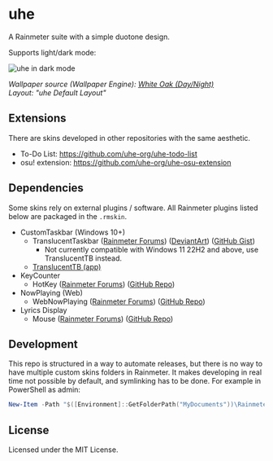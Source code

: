 # uhe

A Rainmeter suite with a simple duotone design.

Supports light/dark mode:

<picture>
  <source media="(prefers-color-scheme: dark)" srcset="assets/desktop-dark.jpg">
  <source media="(prefers-color-scheme: light)" srcset="assets/desktop-light.jpg">
  <img alt="uhe in dark mode" src="assets/desktop-dark.jpg">
</picture>

*Wallpaper source (Wallpaper Engine): [White Oak (Day/Night)](https://steamcommunity.com/sharedfiles/filedetails/?id=2911866381)*\
*Layout: "uhe Default Layout"*

## Extensions

There are skins developed in other repositories with the same aesthetic.

- To-Do List: https://github.com/uhe-org/uhe-todo-list
- osu! extension: https://github.com/uhe-org/uhe-osu-extension

## Dependencies

Some skins rely on external plugins / software. All Rainmeter plugins listed below are packaged in the `.rmskin`.

- CustomTaskbar (Windows 10+)
    - TranslucentTaskbar ([Rainmeter Forums](https://forum.rainmeter.net/viewtopic.php?t=24879)) ([DeviantArt](https://www.deviantart.com/arkenthera/art/TranslucentTaskbar-1-2-656402039)) ([GitHub Gist](https://gist.github.com/0x61726b/7a807e04ee8f1d95425f710944667508))
        - Not currently compatible with Windows 11 22H2 and above, use TranslucentTB instead.
    - [TranslucentTB (app)](https://github.com/TranslucentTB/TranslucentTB)
- KeyCounter
    - HotKey ([Rainmeter Forums](https://forum.rainmeter.net/viewtopic.php?t=18849)) ([GitHub Repo](https://github.com/brianferguson/HotKey.dll))
- NowPlaying (Web)
    - WebNowPlaying ([Rainmeter Forums](https://forum.rainmeter.net/viewtopic.php?f=127&t=26619)) ([GitHub Repo](https://github.com/keifufu/WebNowPlaying-Redux-Rainmeter))
- Lyrics Display
    - Mouse ([Rainmeter Forums](https://forum.rainmeter.net/viewtopic.php?t=26030)) ([GitHub Repo](https://github.com/NighthawkSLO/Mouse.dll))

## Development

This repo is structured in a way to automate releases, but there is no way to have multiple custom skins folders in Rainmeter. It makes developing in real time not possible by default, and symlinking has to be done. For example in PowerShell as admin:

```powershell
New-Item -Path "$([Environment]::GetFolderPath("MyDocuments"))\Rainmeter\Skins\uhe" -ItemType SymbolicLink -Value "$([Environment]::GetFolderPath("MyDocuments"))\GitHub\uhe\RMSKIN\Skins\uhe"
```

## License

Licensed under the MIT License.
